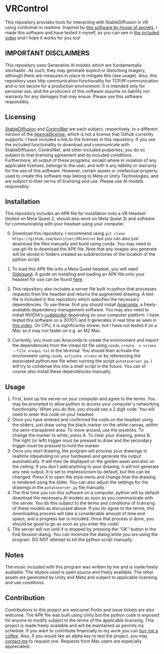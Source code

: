 # VRControl
This repository provides tools for interacting with StableDiffusion in VR using controlnet in realtime. Inspired by [this software by house of secrets](https://github.com/houseofsecrets/SdPaint/tree/main). I made this software and have tested it myself, as you can see in [the included video](vrcontroldemo1.mp4) and I hope it works for you too!     
  
## IMPORTANT DISCLAIMERS  
This repository uses Generative AI models which are fundamentally stochastic. As such, they may generate explicit or disturbing imagery, although there are measures in place to mitigate this (see usage). Also, this repository uses http communication functionality for TCP/IP communication and is not secure for a production environment. It is intended only for personal use, and the producers of this software assume no liability nor warranty for any damages that may ensue. Please use this software responsibly.  
## Licensing  
[StableDiffusion](https://huggingface.co/runwayml/stable-diffusion-v1-5) and [ControlNet](https://huggingface.co/lllyasviel/sd-controlnet-scribble) are each subject, respectively, to a different version of the [openrail](https://huggingface.co/spaces/CompVis/stable-diffusion-license)[license](https://huggingface.co/blog/open_rail), which is not a license that Github currently supports. I have included a link to the licenses in this repository. If you use the included functionality to download and communicate with StableDiffusion, ControlNet, and other included properties, you do so subject to that licensing agreement and its included conditions. Furthermore, all output of these programs, except where in violation of any applicable licenses, belongs to the user, and with it any liability or warranty for the use of this software. However, certain assets or intellectual property used to create this software may belong to Meta or Unity Technologies, and are subject to their terms of licensing and use. Please use AI models responsibly.   
## Installation  
This repository includes an APK file for installation onto a VR Headset (tested on Meta Quest 2, should also work on Meta Quest 3) and software for communicating with your headset using your computer.      

  
0. Download this repository. I recommend using `git clone https://github.com/bavritzer/VRControl` but you can also just download the files manually and build using conda. You may need to use git-lfs to download the APK file. Note that any images you generate will be stored in folders created as subdirectories of the location of the python script.  
1. To load this APK file onto a Meta Quest headset, you will need [Sidequest](https://sidequestvr.com/). A guide on installing and loading an APK file onto your headset for use can be found [here](https://www.youtube.com/watch?v=zzizceAOW-w).

2. This repository also includes a server file built in python that processes requests from the headset and returns the augmented drawing. A text file is included in this repository which specifies the necessary dependencies. To use these, first you should install [Anaconda](https://www.anaconda.com/download), a freely-available dependency management software. You may also need to install NVIDIA's [cudatoolkit](https://developer.nvidia.com/cuda-12-1-0-download-archive) depending on your computer platform. I have tested this software on a 3070Ti and it generates in real time as seen in [this video](vrcontroldemo1.mp4). On CPU, it is significantly slower, but I have not tested it on a Mac so it may run faster on e.g. an M2 Mac.   
3. Currently, you must use Anaconda to create the environment and import the dependencies from the vrequi.txt file using `conda create -n vrcenv --file vrequi.txt` in the terminal. You should then activate the environment using `conda activate vrcenv` or by referencing the associated python.exe file when running the script `potatoserver.py`. I will try to condense this into a shell script in the future. You can of course also install these dependencies manually.       
## Usage
1. First, boot up the server on your computer and agree to the terms. You may be prompted to allow python to access your computer's networking functionality. When you do this, you should see a 2 digit code. You will need to enter this code on your headset.   
2. Once you have entered and confirmed the code on the headset using the sliders, just draw using the black marker on the white canvas, within the semi-transparent area. To move around, use the joysticks. To change the marker to white, press A. To clear your drawing, press B. The right (or left) trigger must be pressed to draw and the secondary trigger must be pressed to hold the marker.   
3. Once you start drawing, the program will process your drawings in realtime (depending on your hardware) and generate the output automatically. It will then be displayed on the golden easel and also on the ceiling. If you don't add anything to your drawing, it will not generate any new output. It is set to impressionism by default, but this can be changed. Press X to open the style menu and change how the drawing is rendered using the slider. You can also adjust the settings for the drawings in the `potatoserver.py` file manually.  
4. The first time you run this software on a computer, python will by default download the necessary AI models as soon as you communicate with the server. You do this subject to the terms and conditions of licensing of these models as discussed above. If you do agree to the terms, this downloading process will take a considerable amount of time and space, and a progress bar is included. Once that process is done, you should be good to go as soon as you enter the code!    
5. The server will run until it is stopped by pressing the "OK" button in the End Session dialog. You can minimize the dialog while you are using the program. DO NOT attempt to kill the python script manually. 
  
## Notes  
The music included with this program was written by me and is made freely available. The skybox used is open source and freely available. The other assets are generated by Unity and Meta and subject to applicable licensing and use conditions.  
## Contribution  
Contributions to this project are welcome! Forks and issue tickets are also welcome. The APK file was built using Unity but the python code is exposed for anyone to modify subject to the terms of the applicable licensing. This project is made freely available and will be maintained as permits my schedule. If you want to contribute financially to my work you can [buy me a coffee](https://ko-fi.com/brunoavritzer). Also, if you would like an alpha key to test the project, you may [contact me](mailto:bavritzer@yahoo.com) to request one. Requests from Mac users are especially appreciated. 
